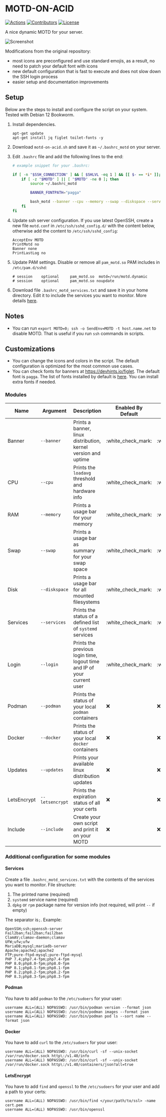 # MOTD-ON-ACID

[![Actions](https://github.com/rvalitov/motd-on-acid/actions/workflows/shellcheck.yml/badge.svg)](https://github.com/x70b1/motd-on-acid/actions)
[![Contributors](https://img.shields.io/github/contributors/rvalitov/motd-on-acid.svg)](https://github.com/x70b1/motd-on-acid/graphs/contributors)
[![License](https://img.shields.io/github/license/x70b1/motd-on-acid.svg)](https://github.com/rvalitov/motd-on-acid/blob/master/LICENSE)

A nice dynamic MOTD for your server.

![Screenshot](preview.png)

Modifications from the original repository:

* most icons are preconfigured and use standard emojis, as a result, no need to patch your default font with icons
* new default configuration that is fast to execute and does not slow down the SSH login process
* easier setup and documentation improvements

## Setup

Below are the steps to install and configure the script on your system. Tested with Debian 12 Bookworm.

1. Install dependencies.

   ```console
   apt-get update
   apt-get install jq figlet toilet-fonts -y
   ```

2. Download `motd-on-acid.sh` and save it as `~/.bashrc_motd` on your server.

3. Edit `.bashrc` file and add the following lines to the end:

   ```sh
   # example snippet for your .bashrc:

   if [ -n "$SSH_CONNECTION" ] && [ $SHLVL -eq 1 ] && [[ $- == *i* ]]; then
       if [ -z "$MOTD" ] || [ "$MOTD" -ne 0 ]; then
           source ~/.bashrc_motd

           BANNER_FONTPATH="pagga"

           bash_motd --banner --cpu --memory --swap --diskspace --services --login
       fi
   fi
   ```

4. Update ssh server configuration.
   If you use latest OpenSSH, create a new file `motd.conf` in `/etc/ssh/sshd_config.d/` with the  content below,
   otherwise add the content to `/etc/ssh/sshd_config`:

   ```text
   AcceptEnv MOTD
   PrintMotd no
   Banner none
   PrintLastLog no
   ```

5. Update PAM settings. Disable or remove all `pam_motd.so` PAM includes in `/etc/pam.d/sshd`:

   ```text
   # session    optional     pam_motd.so  motd=/run/motd.dynamic
   # session    optional     pam_motd.so noupdate
   ```

6. Download file `.bashrc_motd_services.txt` and save it in your home directory.
   Edit it to include the services you want to monitor.
   More details [here](#services).

## Notes

* You can run `export MOTD=0; ssh -o SendEnv=MOTD -t host.name.net` to disable MOTD.
  That is useful if you run `ssh` commands in scripts.

## Customizations

* You can change the icons and colors in the script.
  The default configuration is optimized for the most common use cases.
* You can check fonts for banners at <https://devhints.io/figlet>.
  The default font is `pagga`.
  The list of fonts installed by default is [here](https://packages.debian.org/bookworm/all/toilet-fonts/filelist).
  You can install extra fonts if needed.

### Modules

| Name        | Argument        | Description                                                             | Enabled By Default | Default Icons Configured |
|-------------|-----------------|-------------------------------------------------------------------------|--------------------|--------------------------|
| Banner      | `--banner`      | Prints a banner, linux distribution, kernel version and uptime          | :white\_check\_mark: | :white\_check\_mark:       |
| CPU         | `--cpu`         | Prints the `loadavg` threshold and hardware info                        | :white\_check\_mark: | :white\_check\_mark:       |
| RAM         | `--memory`      | Prints a usage bar for your memory                                      | :white\_check\_mark: | :white\_check\_mark:       |
| Swap        | `--swap`        | Prints a usage bar as summary for your swap space                       | :white\_check\_mark: | :white\_check\_mark:       |
| Disk        | `--diskspace`   | Prints a usage bar for all mounted filesystems                          | :white\_check\_mark: | :white\_check\_mark:       |
| Services    | `--services`    | Prints the status of a defined list of `systemd` services               | :white\_check\_mark: | :white\_check\_mark:       |
| Login       | `--login`       | Prints the previous login time, logout time and IP of your current user | :white\_check\_mark: | :white\_check\_mark:       |
| Podman      | `--podman`      | Prints the status of your local `podman` containers                     | :x:                | :x:                      |
| Docker      | `--docker`      | Prints the status of your local `docker` containers                     | :x:                | :x:                      |
| Updates     | `--updates`     | Prints your available linux distribution updates                        | :x:                | :x:                      |
| LetsEncrypt | `--letsencrypt` | Prints the expiration status of all your certs                          | :x:                | :x:                      |
| Include     | `--include`     | Create your own script and print it on your MOTD                        | :x:                | :x:                      |

### Additional configuration for some modules

#### Services

Create a file `.bashrc_motd_services.txt` with the contents of the services you want to monitor.
File structure:

1. The printed name (required)
2. `systemd` service name (required)
3. `dpkg` or `rpm` package name for version info (not required, will print `--` if empty)

The separator is`;`. Example:

```text
OpenSSH;ssh;openssh-server
Fail2ban;fail2ban;fail2ban
ClamAV;clamav-daemon;clamav
UFW;ufw;ufw
MariaDB;mysql;mariadb-server
Apache;apache2;apache2
FTP;pure-ftpd-mysql;pure-ftpd-mysql
PHP 7.4;php7.4-fpm;php7.4-fpm
PHP 8.0;php8.0-fpm;php8.0-fpm
PHP 8.1;php8.1-fpm;php8.1-fpm
PHP 8.2;php8.2-fpm;php8.2-fpm
PHP 8.3;php8.3-fpm;php8.3-fpm
```

#### Podman

You have to add `podman` to the `/etc/sudoers` for your user:

```text
username ALL=(ALL) NOPASSWD: /usr/bin/podman version --format json
username ALL=(ALL) NOPASSWD: /usr/bin/podman images --format json
username ALL=(ALL) NOPASSWD: /usr/bin/podman pod ls --sort name --format json
```

#### Docker

You have to add `curl` to the `/etc/sudoers` for your user:

```text
username ALL=(ALL) NOPASSWD: /usr/bin/curl -sf --unix-socket /var/run/docker.sock http\:/v1.40/info
username ALL=(ALL) NOPASSWD: /usr/bin/curl -sf --unix-socket /var/run/docker.sock http\:/v1.40/containers/json?all=true
```

#### LetsEncrypt

You have to add `find` and `openssl` to the `/etc/sudoers` for your user and add a path to your certs:

```text
username ALL=(ALL) NOPASSWD: /usr/bin/find </your/path/to/ssl> -name cert.pem
username ALL=(ALL) NOPASSWD: /usr/bin/openssl
```
